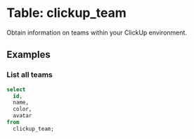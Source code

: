 # Table: clickup_team

Obtain information on teams within your ClickUp environment.

## Examples

### List all teams

```sql
select
  id,
  name,
  color,
  avatar
from
  clickup_team;
```
